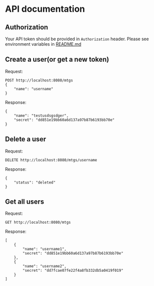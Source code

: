 # API documentation

## Authorization

Your API token should be provided in `Authorization` header. Please see environment variables in [README.md](../README.md)

## Create a user(or get a new token)

Request:
```
POST http://localhost:8080/mtgs
{
	"name": "username"
}
```

Response:
```
{
    "name": "testusdsgsdger",
    "secret": "dd851e19bb60a6d137a97b87b6193bb70e"
}
```

## Delete a user

Request:
```
DELETE http://localhost:8080/mtgs/username
```

Response:
```
{
    "status": "deleted"
}
```

## Get all users
Request:
```
GET http://localhost:8080/mtgs
```

Response:
```
[
    {
        "name": "username1",
        "secret": "dd851e19bb60a6d137a97b87b6193bb70e"
    },
    {
        "name": "username2",
        "secret": "dd7fcae07fe22f4a8fb332db5a0419f019"
    }
]
```